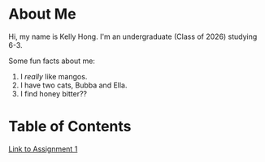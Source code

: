 # About Me
Hi, my name is Kelly Hong. I'm an undergraduate (Class of 2026) studying 6-3.

Some fun facts about me:
1. I *really* like mangos.
2. I have two cats, Bubba and Ella.
3. I find honey bitter??

# Table of Contents
[Link to Assignment 1](assignments/assignment1.md)
